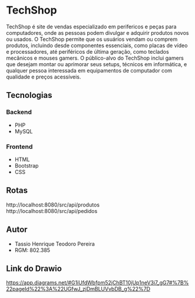 
# TechShop

TechShop é site de vendas especializado em perifericos e peças para computadores, onde as pessoas podem divulgar e adquirir produtos novos ou usados. O TechShop permite que os usuários vendam ou comprem produtos, incluindo desde componentes essenciais, como placas de vídeo e processadores, até periféricos de última geração, como teclados mecânicos e mouses gamers. O público-alvo do TechShop inclui gamers que desejam montar ou aprimorar seus setups, técnicos em informática, e qualquer pessoa interessada em equipamentos de computador com qualidade e preços acessíveis.

## Tecnologias

### Backend

- PHP
- MySQL

### Frontend

- HTML
- Bootstrap 
- CSS

## Rotas

http://localhost:8080/src/api/produtos
http://localhost:8080/src/api/pedidos

## Autor

- Tassio Henrique Teodoro Pereira 
- RGM: 802.385

## Link do Drawio

https://app.diagrams.net/#G1iUfdWbfpm52jChBT10jUp1neV3i7_gG7#%7B%22pageId%22%3A%22UGfwJ_zjDmBLUVvbDB_g%22%7D



